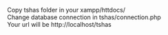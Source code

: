 Copy tshas folder in your xampp/httdocs/<br>
Change database connection in tshas/connection.php<br>
Your url will be http://localhost/tshas

